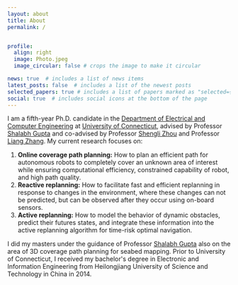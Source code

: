 ```yaml
---
layout: about
title: About
permalink: /


profile:
  align: right
  image: Photo.jpeg
  image_circular: false # crops the image to make it circular

news: true  # includes a list of news items
latest_posts: false  # includes a list of the newest posts
selected_papers: true # includes a list of papers marked as "selected={true}"
social: true  # includes social icons at the bottom of the page
---
```


I am a fifth-year Ph.D. candidate in the [Department of Electrical and Computer Engineering](https://www.ee.uconn.edu/) at [University of Connecticut](https://uconn.edu/), advised by Professor [Shalabh Gupta](https://www.ee.uconn.edu/shalabh-gupta/) and co-advised by Professor [Shengli Zhou](https://www.ee.uconn.edu/shengli-zhou/) and Professor [Liang Zhang](https://www.ee.uconn.edu/liang-zhang/). My current research focuses on:

1. **Online coverage path planning:** How to plan an efficient path for autonomous robots to completely cover an unknown area of interest while ensuring computational efficiency, constrained capability of robot, and high path quality.
2. **Reactive replanning:** How to facilitate fast and efficient replanning in response to changes in the environment, where these changes can not be predicted, but can be observed after they occur using on-board sensors.
3. **Active replanning:** How to model the behavior of dynamic obstacles, predict their futures states, and integrate these information into the active replanning algorithm for time-risk optimal navigation.

I did my masters under the guidance of Professor [Shalabh Gupta](https://www.ee.uconn.edu/shalabh-gupta/) also on the area of 3D coverage path planning for seabed mapping. Prior to University of Connecticut, I received my bachelor's degree in Electronic and Information Engineering from Heilongjiang University of Science and Technology in China in 2014.
